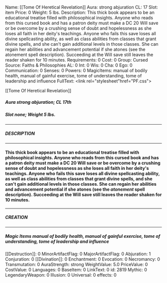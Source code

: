 Name: [[Tome Of Heretical Revelation]]
Aura: strong abjuration
CL: 17
Slot: item
Price: 0
Weight: 5 lbs.
Description: This thick book appears to be an educational treatise filled with philosophical insights. Anyone who reads from this cursed book and has a patron deity must make a DC 20 Will save or be overcome by a crushing sense of doubt and hopelessness as she loses all faith in her deity's teachings. Anyone who fails this save loses all divine spellcasting ability, as well as class abilities from classes that grant divine spells, and she can't gain additional levels in those classes. She can regain her abilities and advancement potential if she atones (see the atonement spell description). Succeeding at the Will save still leaves the reader shaken for 10 minutes.
Requirements: 0
Cost: 0
Group: Cursed
Source: Faiths & Philosophies
AL: 0
Int: 0
Wis: 0
Cha: 0
Ego: 0
Communication: 0
Senses: 0
Powers: 0
MagicItems: manual of bodily health, manual of gainful exercise, tome of understanding, tome of leadership and influence
FullText: <link rel="stylesheet"href="PF.css"><div class="heading"><p class="alignleft">[[Tome Of Heretical Revelation]]</p><div style="clear: both;"></div></div><div><h5><b>Aura </b>strong abjuration; <b>CL </b>17th</h5><h5><b>Slot </b>none; <b>Weight </b>5 lbs.</h5></div><hr/><div><h5><b>DESCRIPTION</b></h5></div><hr/><div><h4><p>This thick book appears to be an educational treatise filled with philosophical insights. Anyone who reads from this cursed book and has a patron deity must make a DC 20 Will save or be overcome by a crushing sense of doubt and hopelessness as she loses all faith in her deity's teachings. Anyone who fails this save loses all divine spellcasting ability, as well as class abilities from classes that grant divine spells, and she can't gain additional levels in those classes. She can regain her abilities and advancement potential if she atones (see the <i>atonement</i> spell description). Succeeding at the Will save still leaves the reader shaken for 10 minutes.</p></h4></div><hr/><div><h5><b>CREATION</b></h5></div><hr/><div><h5><b>Magic Items </b><i>manual of bodily health, manual of gainful exercise, tome of understanding, tome of leadership and influence</i></h5></div>
[[Destruction]]: 0
MinorArtifactFlag: 0
MajorArtifactFlag: 0
Abjuration: 1
Conjuration: 0
[[Divination]]: 0
Enchantment: 0
Evocation: 0
Necromancy: 0
Transmutation: 0
AuraStrength: strong
WeightValue: 5.0
PriceValue: 0
CostValue: 0
Languages: 0
BaseItem: 0
LinkText: 0
id: 2819
Mythic: 0
LegendaryWeapon: 0
Illusion: 0
Universal: 0
effects: 0
